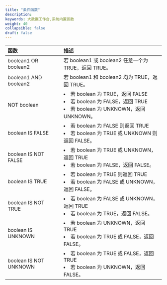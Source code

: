 ```yaml
---
title: "条件函数"
description:  
keywords: 大数据工作台,系统内置函数
weight: 40
collapsible: false
draft: false
---
```




| 函数                   | 描述                                                         |
| :--------------------- | :----------------------------------------------------------- |
| boolean1 OR boolean2   | 若 boolean1 或 boolean2 任意一个为 TRUE，返回 TRUE。         |
| boolean1 AND boolean2  | 若 boolean1 和 boolean2 均为 TRUE，返回 TRUE。               |
| NOT boolean            | <li>若 boolean 为 TRUE，返回 FALSE<li>若 boolean 为 FALSE，返回 TRUE<li>若 boolean 为 UNKNOWN，返回 UNKNOWN。 |
| boolean IS FALSE       | <li>若 boolean 为 FALSE 则返回 TRUE<li>若 boolean 为 TRUE 或 UNKNOWN 则返回 FALSE。 |
| boolean IS NOT FALSE   | <li>若 boolean 为 TRUE 或 UNKNOWN，返回 TRUE<li>若 boolean 为 FALSE，返回 FALSE。 |
| boolean IS TRUE        | <li>若 boolean 为 TRUE 则返回 TRUE<li>若 boolean 为 FALSE 或 UNKNOWN，返回 FALSE。 |
| boolean IS NOT TRUE    | <li>若 boolean 为 FALSE 或 UNKNOWN，返回 TRUE<li>若 boolean 为 TRUE，返回 FALSE。 |
| boolean IS UNKNOWN     | <li>若 boolean 为 UNKNOWN，返回 TRUE<li>若 boolean 为 TRUE 或 FALSE，返回 FALSE。 |
| boolean IS NOT UNKNOWN | <li>若 boolean 为 TRUE 或 FALSE，返回 TRUE<li>若 boolean 为 UNKNOWN，返回 FALSE。 |

